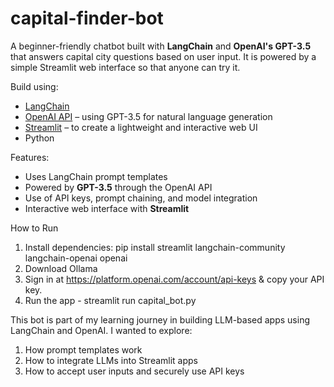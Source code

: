 # capital-finder-bot
A beginner-friendly chatbot built with **LangChain** and **OpenAI's GPT-3.5** that answers capital city questions based on user input.
It is powered by a simple Streamlit web interface so that anyone can try it.

Build using:
- [LangChain](https://www.langchain.com/)
- [OpenAI API](https://platform.openai.com/) – using GPT-3.5 for natural language generation
- [Streamlit](https://streamlit.io) – to create a lightweight and interactive web UI 
- Python
  
Features:
- Uses LangChain prompt templates
- Powered by **GPT-3.5** through the OpenAI API
- Use of API keys, prompt chaining, and model integration
- Interactive web interface with **Streamlit**

How to Run
1. Install dependencies:
   pip install streamlit langchain-community langchain-openai openai
2. Download Ollama
3. Sign in at https://platform.openai.com/account/api-keys & copy your API key.
4. Run the app - streamlit run capital_bot.py

This bot is part of my learning journey in building LLM-based apps using LangChain and OpenAI.
I wanted to explore:
1. How prompt templates work
2. How to integrate LLMs into Streamlit apps
3. How to accept user inputs and securely use API keys
